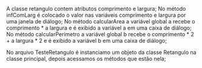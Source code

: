 
A classe retangulo contem atributos comprimento e largura;
No método infComLarg é colocado o valor nas variáveis comprimento e largura por uma janela de diálogo;
No método calcularArea a variável global a recebe o comprimento * a largura e é exibido a variável a em uma caixa de diálogo;
No método calcularPerimetro a variável global b recebe o comprimento * 2 + a largura * 2 e é exibido a variável b em uma caixa de diálogo;

No arquivo TesteRetangulo é instanciamo um objeto da classe Retangulo na classe principal, depois acessamos os métodos que estão nela;